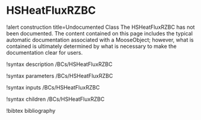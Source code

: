 <!-- MOOSE Documentation Stub: Remove this when content is added. -->

# HSHeatFluxRZBC

!alert construction title=Undocumented Class
The HSHeatFluxRZBC has not been documented. The content contained on this page includes the
typical automatic documentation associated with a MooseObject; however, what is contained is
ultimately determined by what is necessary to make the documentation clear for users.

!syntax description /BCs/HSHeatFluxRZBC

!syntax parameters /BCs/HSHeatFluxRZBC

!syntax inputs /BCs/HSHeatFluxRZBC

!syntax children /BCs/HSHeatFluxRZBC

!bibtex bibliography
